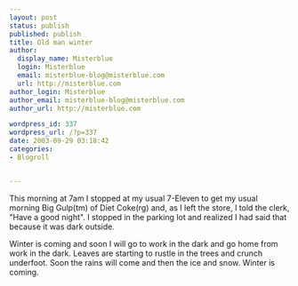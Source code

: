 ```yaml
---
layout: post
status: publish
published: publish
title: Old man winter
author:
  display_name: Misterblue
  login: Misterblue
  email: misterblue-blog@misterblue.com
  url: http://misterblue.com
author_login: Misterblue
author_email: misterblue-blog@misterblue.com
author_url: http://misterblue.com

wordpress_id: 337
wordpress_url: /?p=337
date: 2003-09-29 03:18:42
categories:
- Blogroll


---
```

<p>
This morning at 7am I stopped at my usual 7-Eleven to get my usual morning 
Big Gulp(tm) of Diet Coke(rg)
and, as I left the store, I told the clerk, "Have a good night".
I stopped in the parking lot and realized I had said that because it was dark outside.
</p>
<p>
Winter is coming and soon I will go to work in the dark and go home from
work in the dark.
Leaves are starting to rustle in the trees and crunch underfoot.
Soon the rains will come and then the ice and snow.
Winter is coming.
</p>
